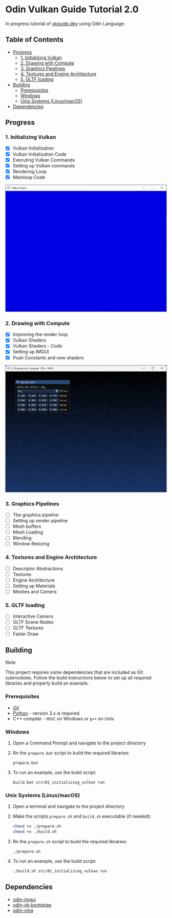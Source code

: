 # Odin Vulkan Guide Tutorial 2.0

In progress tutorial of [vkguide.dev](https://vkguide.dev/) using Odin Language.

## Table of Contents

- [Progress](#progress)
  - [1. Initializing Vulkan](#1-initializing-vulkan)
  - [2. Drawing with Compute](#2-drawing-with-compute)
  - [3. Graphics Pipelines](#3-graphics-pipelines)
  - [4. Textures and Engine Architecture](#4-textures-and-engine-architecture)
  - [5. GLTF loading](#5-gltf-loading)
- [Building](#building)
  - [Prerequisites](#prerequisites)
  - [Windows](#windows)
  - [Unix Systems (Linux/macOS)](#unix-systems-linuxmacos)
- [Dependencies](#dependencies)

## Progress

### 1. Initializing Vulkan

- [x] Vulkan Initialization
- [x] Vulkan Initialization Code
- [x] Executing Vulkan Commands
- [x] Setting up Vulkan commands
- [x] Rendering Loop
- [x] Mainloop Code

![image info](./docs/section-1.jpg)

### 2. Drawing with Compute

- [x] Improving the render loop
- [x] Vulkan Shaders
- [x] Vulkan Shaders - Code
- [x] Setting up IMGUI
- [x] Push Constants and new shaders

![image info](./docs/section-2.jpg)

### 3. Graphics Pipelines

- [ ] The graphics pipeline
- [ ] Setting up render pipeline
- [ ] Mesh buffers
- [ ] Mesh Loading
- [ ] Blending
- [ ] Window Resizing

### 4. Textures and Engine Architecture

- [ ] Descriptor Abstractions
- [ ] Textures
- [ ] Engine Architecture
- [ ] Setting up Materials
- [ ] Meshes and Camera

### 5. GLTF loading

- [ ] Interactive Camera
- [ ] GLTF Scene Nodes
- [ ] GLTF Textures
- [ ] Faster Draw

## Building

> [!NOTE]
> This project requires some dependencies that are included as Git submodules. Follow the build
> instructions below to set up all required libraries and properly build an example.

### Prerequisites

- [Git](http://git-scm.com/downloads)
- [Python](https://www.python.org/downloads/) - version 3.x is required
- C++ compiler - `MSVC` on Windows or `g++` on Unix

### Windows

1. Open a Command Prompt and navigate to the project directory

2. Rn the `prepare.bat` script to build the required libraries:

    ```batch
    prepare.bat
    ```

3. To run an example, use the build script:

    ```batch
    build.bat src\01_initializing_vulkan run
    ```

### Unix Systems (Linux/macOS)

1. Open a terminal and navigate to the project directory

2. Make the scripts `prepare.sh` and `build.sh` executable (if needed):

    ```bash
    chmod +x ./prepare.sh
    chmod +x ./build.sh
    ```

3. Rn the `prepare.sh` script to build the required libraries:

    ```batch
    ./prepare.sh
    ```

4. To run an example, use the build script:

    ```bash
    ./build.sh src/01_initializing_vulkan run
    ```

## Dependencies

- [odin-imgui](https://gitlab.com/L-4/odin-imgui/-/tree/main?ref_type=heads)
- [odin-vk-bootstrap](https://github.com/Capati/odin-vk-bootstrap)
- [odin-vma](https://github.com/Capati/odin-vma)
